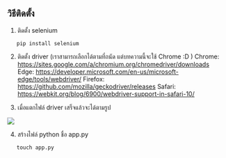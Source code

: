 ## วิธีติดตั้ง
1. ติดตั้ง selenium
  ```shell
     pip install selenium
```
2. ติดตั้ง driver (เราสามารถเลือกได้ตามที่ถนัด แต่บทความนี้จะใช้ Chrome :D )
Chrome:	https://sites.google.com/a/chromium.org/chromedriver/downloads
Edge:	https://developer.microsoft.com/en-us/microsoft-edge/tools/webdriver/
Firefox:	https://github.com/mozilla/geckodriver/releases
Safari:	https://webkit.org/blog/6900/webdriver-support-in-safari-10/

3. เมื่อแตกไฟล์ driver เสร็จแล้วจะได้ตามรูป

[![](https://i.imgur.com/jXEhjHO.png)](https://i.imgur.com/jXEhjHO.png)

4. สร้างไฟล์ python ชื่อ app.py
  ```shell
     touch app.py
```
